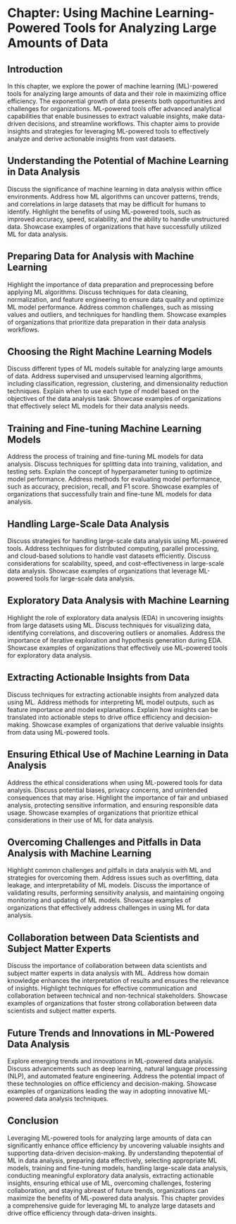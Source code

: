 Chapter: Using Machine Learning-Powered Tools for Analyzing Large Amounts of Data
=================================================================================

Introduction
------------

In this chapter, we explore the power of machine learning (ML)-powered tools for analyzing large amounts of data and their role in maximizing office efficiency. The exponential growth of data presents both opportunities and challenges for organizations. ML-powered tools offer advanced analytical capabilities that enable businesses to extract valuable insights, make data-driven decisions, and streamline workflows. This chapter aims to provide insights and strategies for leveraging ML-powered tools to effectively analyze and derive actionable insights from vast datasets.

Understanding the Potential of Machine Learning in Data Analysis
----------------------------------------------------------------

Discuss the significance of machine learning in data analysis within office environments. Address how ML algorithms can uncover patterns, trends, and correlations in large datasets that may be difficult for humans to identify. Highlight the benefits of using ML-powered tools, such as improved accuracy, speed, scalability, and the ability to handle unstructured data. Showcase examples of organizations that have successfully utilized ML for data analysis.

Preparing Data for Analysis with Machine Learning
-------------------------------------------------

Highlight the importance of data preparation and preprocessing before applying ML algorithms. Discuss techniques for data cleaning, normalization, and feature engineering to ensure data quality and optimize ML model performance. Address common challenges, such as missing values and outliers, and techniques for handling them. Showcase examples of organizations that prioritize data preparation in their data analysis workflows.

Choosing the Right Machine Learning Models
------------------------------------------

Discuss different types of ML models suitable for analyzing large amounts of data. Address supervised and unsupervised learning algorithms, including classification, regression, clustering, and dimensionality reduction techniques. Explain when to use each type of model based on the objectives of the data analysis task. Showcase examples of organizations that effectively select ML models for their data analysis needs.

Training and Fine-tuning Machine Learning Models
------------------------------------------------

Address the process of training and fine-tuning ML models for data analysis. Discuss techniques for splitting data into training, validation, and testing sets. Explain the concept of hyperparameter tuning to optimize model performance. Address methods for evaluating model performance, such as accuracy, precision, recall, and F1 score. Showcase examples of organizations that successfully train and fine-tune ML models for data analysis.

Handling Large-Scale Data Analysis
----------------------------------

Discuss strategies for handling large-scale data analysis using ML-powered tools. Address techniques for distributed computing, parallel processing, and cloud-based solutions to handle vast datasets efficiently. Discuss considerations for scalability, speed, and cost-effectiveness in large-scale data analysis. Showcase examples of organizations that leverage ML-powered tools for large-scale data analysis.

Exploratory Data Analysis with Machine Learning
-----------------------------------------------

Highlight the role of exploratory data analysis (EDA) in uncovering insights from large datasets using ML. Discuss techniques for visualizing data, identifying correlations, and discovering outliers or anomalies. Address the importance of iterative exploration and hypothesis generation during EDA. Showcase examples of organizations that effectively use ML-powered tools for exploratory data analysis.

Extracting Actionable Insights from Data
----------------------------------------

Discuss techniques for extracting actionable insights from analyzed data using ML. Address methods for interpreting ML model outputs, such as feature importance and model explanations. Explain how insights can be translated into actionable steps to drive office efficiency and decision-making. Showcase examples of organizations that derive valuable insights from data using ML-powered tools.

Ensuring Ethical Use of Machine Learning in Data Analysis
---------------------------------------------------------

Address the ethical considerations when using ML-powered tools for data analysis. Discuss potential biases, privacy concerns, and unintended consequences that may arise. Highlight the importance of fair and unbiased analysis, protecting sensitive information, and ensuring responsible data usage. Showcase examples of organizations that prioritize ethical considerations in their use of ML for data analysis.

Overcoming Challenges and Pitfalls in Data Analysis with Machine Learning
-------------------------------------------------------------------------

Highlight common challenges and pitfalls in data analysis with ML and strategies for overcoming them. Address issues such as overfitting, data leakage, and interpretability of ML models. Discuss the importance of validating results, performing sensitivity analysis, and maintaining ongoing monitoring and updating of ML models. Showcase examples of organizations that effectively address challenges in using ML for data analysis.

Collaboration between Data Scientists and Subject Matter Experts
----------------------------------------------------------------

Discuss the importance of collaboration between data scientists and subject matter experts in data analysis with ML. Address how domain knowledge enhances the interpretation of results and ensures the relevance of insights. Highlight techniques for effective communication and collaboration between technical and non-technical stakeholders. Showcase examples of organizations that foster strong collaboration between data scientists and subject matter experts.

Future Trends and Innovations in ML-Powered Data Analysis
---------------------------------------------------------

Explore emerging trends and innovations in ML-powered data analysis. Discuss advancements such as deep learning, natural language processing (NLP), and automated feature engineering. Address the potential impact of these technologies on office efficiency and decision-making. Showcase examples of organizations leading the way in adopting innovative ML-powered data analysis techniques.

Conclusion
----------

Leveraging ML-powered tools for analyzing large amounts of data can significantly enhance office efficiency by uncovering valuable insights and supporting data-driven decision-making. By understanding thepotential of ML in data analysis, preparing data effectively, selecting appropriate ML models, training and fine-tuning models, handling large-scale data analysis, conducting meaningful exploratory data analysis, extracting actionable insights, ensuring ethical use of ML, overcoming challenges, fostering collaboration, and staying abreast of future trends, organizations can maximize the benefits of ML-powered data analysis. This chapter provides a comprehensive guide for leveraging ML to analyze large datasets and drive office efficiency through data-driven insights.
